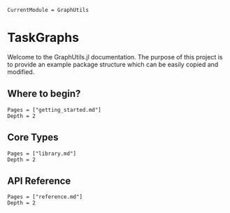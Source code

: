 
```@meta
CurrentModule = GraphUtils
```

# TaskGraphs

Welcome to the GraphUtils.jl documentation. The purpose of this 
project is to provide an example package structure which can be easily copied
and modified.
## Where to begin?

```@contents
Pages = ["getting_started.md"]
Depth = 2
```

## Core Types

```@contents
Pages = ["library.md"]
Depth = 2
```

## API Reference

```@contents
Pages = ["reference.md"]
Depth = 2
```


